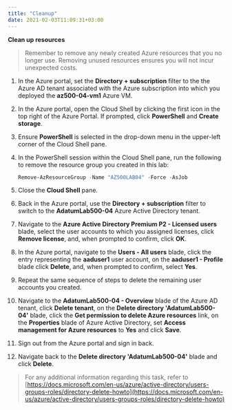 ```yaml
---
title: "Cleanup"
date: 2021-02-03T11:09:31+03:00
---
```




**Clean up resources**

> Remember to remove any newly created Azure resources that you no longer use. Removing unused resources ensures you will not incur unexpected costs. 

1. In the Azure portal, set the **Directory + subscription** filter to the the Azure AD tenant associated with the Azure subscription into which you deployed the **az500-04-vm1** Azure VM.

1. In the Azure portal, open the Cloud Shell by clicking the first icon in the top right of the Azure Portal. If prompted, click **PowerShell** and **Create storage**.

1. Ensure **PowerShell** is selected in the drop-down menu in the upper-left corner of the Cloud Shell pane.

1. In the PowerShell session within the Cloud Shell pane, run the following to remove the resource group you created in this lab:
  
    ```powershell
    Remove-AzResourceGroup -Name "AZ500LAB04" -Force -AsJob
    ```

1.  Close the **Cloud Shell** pane. 

1. Back in the Azure portal, use the **Directory + subscription** filter to switch to the **AdatumLab500-04** Azure Active Directory tenant.

1. Navigate to the **Azure Active Directory Premium P2 - Licensed users** blade, select the user accounts to which you assigned licenses, click **Remove license**, and, when prompted to confirm, click **OK**.

1. In the Azure portal, navigate to the **Users - All users** blade, click the entry representing the **aaduser1** user account, on the **aaduser1 - Profile** blade click **Delete**, and, when prompted to confirm, select **Yes**.

1. Repeat the same sequence of steps to delete the remaining user accounts you created.

1. Navigate to the **AdatumLab500-04 - Overview** blade of the Azure AD tenant, click **Delete tenant**, on the **Delete directory 'AdatumLab500-04'** blade, click the **Get permission to delete Azure resources** link, on the **Properties** blade of Azure Active Directory, set **Access management for Azure resources** to **Yes** and click **Save**.

1. Sign out from the Azure portal and sign in back. 

1. Navigate back to the **Delete directory 'AdatumLab500-04'** blade and click **Delete**.

> For any additional  information regarding this task, refer to [https://docs.microsoft.com/en-us/azure/active-directory/users-groups-roles/directory-delete-howto](https://docs.microsoft.com/en-us/azure/active-directory/users-groups-roles/directory-delete-howto)
